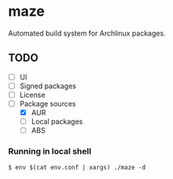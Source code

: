 # maze

Automated build system for Archlinux packages.

## TODO

 * [ ] UI
 * [ ] Signed packages
 * [ ] License
 * [ ] Package sources
    * [x] AUR
    * [ ] Local packages
    * [ ] ABS

### Running in local shell

```
$ env $(cat env.conf | xargs) ./maze -d
```
